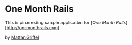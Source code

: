 # One Month Rails

This is pinteresting sample application for
[*One Month Rails*][http://onemonthrails.com]

by [Mattan Griffel](http://mattangriffel.com)